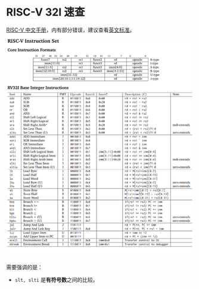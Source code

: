# RISC-V 32I 速查

[RISC-V 中文手册](http://riscvbook.com/chinese/RISC-V-Reader-Chinese-v2p1.pdf)，内有部分错误，建议查看[英文标准](https://riscv.org/wp-content/uploads/2017/05/riscv-spec-v2.2.pdf)。

![](./pic/5_0.png)

需要强调的是：

* `slt, slti` 是**有符号数**之间的比较。
